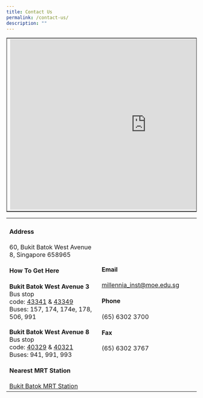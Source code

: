 ```yaml
---
title: Contact Us
permalink: /contact-us/
description: ""
---
```

<table border="1" style="border-collapse: collapse; width: 100%;">
<tbody>
<tr>
<td>
<iframe src="https://www.google.com/maps/embed?pb=!1m14!1m8!1m3!1d7977.42458905533!2d103.739303!3d1.3491298!3m2!1i1024!2i768!4f13.1!3m3!1m2!1s0x31da103ab76344c1%3A0x1aa6918212de7394!2sMillennia%20Institute!5e0!3m2!1sen!2ssg!4v1682045584098!5m2!1sen!2ssg" width="720" height="450" style="border:0;" allowfullscreen="" loading="lazy"></iframe>
</td>
</tr>
</tbody>
</table>
<table>
<tbody>
<tr>
<td style="width: 55%;">
<h4><strong>Address</strong></h4>
	60, Bukit Batok West Avenue 8, Singapore 658965
<h4><strong>How To Get Here</strong></h4>
<b>Bukit Batok West Avenue 3</b><br>
Bus stop code:&nbsp;<a rel="noopener" href="https://www.google.com.sg/maps/place/Princess+E+Pr+Sch/@1.3502447,103.7411833,18z/data=!4m5!3m4!1s0x31da103cba08b1b5:0x9cb3c0ba628403d!8m2!3d1.3497223!4d103.741394">43341</a>&nbsp;&amp;&nbsp;<a rel="noopener" href="https://www.google.com.sg/maps/place/Opp+Princess+E+Pr+Sch/@1.3502447,103.7411833,18z/data=!4m5!3m4!1s0x31da103cb243708d:0xe88dbdae61b6cc7!8m2!3d1.3498912!4d103.7407375">43349</a><br>
Buses: 157, 174, 174e, 178, 506, 991<br><br>
<b>Bukit Batok West Avenue 8</b><br>
Bus stop code:&nbsp;<a rel="noopener" href="https://www.google.com.sg/maps/place/Millennia+Institute/@1.3503675,103.7411245,17.75z/data=!4m5!3m4!1s0x31da1024a5b180e1:0x508c1cc41bbfba8e!8m2!3d1.3509672!4d103.7396197">40329</a>&nbsp;&amp;&nbsp;<a rel="noopener" href="https://www.google.com.sg/maps/place/Dulwich+College/@1.3503675,103.7411245,17z/data=!4m12!1m6!3m5!1s0x31da1024a5b180e1:0x508c1cc41bbfba8e!2sMillennia+Institute!8m2!3d1.3509672!4d103.7396197!3m4!1s0x31da1024b8a773e3:0x565990a43b4c4417!8m2!3d1.3517428!4d103.7394742">40321</a><br>
Buses: 941, 991, 993
<h4><strong>Nearest MRT Station</strong></h4>
<a rel="noopener" href="https://www.google.com.sg/maps/place/Millennia+Institute/@1.3480342,103.7430098,16z/data=!4m5!3m4!1s0x31da103ab76344c1:0x1aa6918212de7394!8m2!3d1.3510027!4d103.7414074">Bukit Batok MRT Station</a>
</td>
<td style="width: 35%;">
<h4><strong>Email</strong></h4>
<a href="mailto:millennia_inst@moe.edu.sg">millennia_inst@moe.edu.sg</a>
<h4><strong>Phone</strong></h4>
(65) 6302 3700
<h4><strong>Fax</strong></h4>
(65) 6302 3767
</td>
<td style="width: 10%;">
	</td>
</tr>
</tbody>
</table>